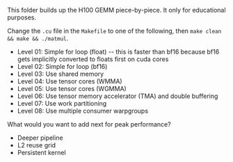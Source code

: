 
This folder builds up the H100 GEMM piece-by-piece. It only for educational purposes. 

Change the ```.cu``` file in the ```Makefile``` to one of the following, then ```make clean && make && ./matmul```.

- Level 01: Simple for loop (float) -- this is faster than bf16 because bf16 gets implicitly converted to floats first on cuda cores
- Level 02: Simple for loop (bf16)
- Level 03: Use shared memory
- Level 04: Use tensor cores (WMMA)
- Level 05: Use tensor cores (WGMMA)
- Level 06: Use tensor memory accelerator (TMA) and double buffering 
- Level 07: Use work partitioning
- Level 08: Use multiple consumer warpgroups

What would you want to add next for peak performance?
- Deeper pipeline
- L2 reuse grid
- Persistent kernel

